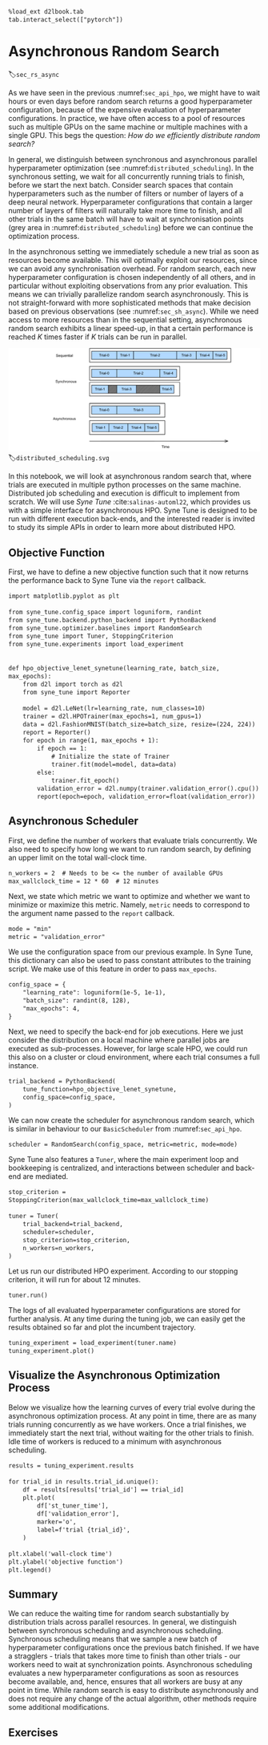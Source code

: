 ```{.python .input  n=17}
%load_ext d2lbook.tab
tab.interact_select(["pytorch"])
```

# Asynchronous Random Search
:label:`sec_rs_async`

As we have seen in the previous :numref:`sec_api_hpo`, we might have to wait
hours or even days before random search returns a good hyperparameter
configuration, because of the expensive evaluation of hyperparameter
configurations. In practice, we have often access to a pool of resources such as
multiple GPUs on the same machine or multiple machines with a single GPU. This
begs the question: *How do we efficiently distribute random search?*

In general, we distinguish between synchronous and asynchronous parallel
hyperparameter optimization (see :numref:`distributed_scheduling`). In the
synchronous setting, we wait for all concurrently running trials to finish,
before we start the next batch. Consider search spaces that contain
hyperparameters such as the number of filters or number of layers of a deep
neural network. Hyperparameter configurations that contain a larger number of 
layers of filters will naturally take more time to finish, and all other trials
in the same batch will have to wait at synchronisation points (grey area in
:numref:`distributed_scheduling`) before we can continue the optimization
process.

In the asynchronous setting we immediately schedule a new trial as soon as resources
become available. This will optimally exploit our resources, since we can avoid any
synchronisation overhead. For random search, each new hyperparameter configuration
is chosen independently of all others, and in particular without exploiting
observations from any prior evaluation. This means we can trivially parallelize random
search asynchronously. This is not straight-forward with more sophisticated methods
that make decision based on previous observations (see :numref:`sec_sh_async`).
While we need access to more resources than in the sequential setting, asynchronous
random search exhibits a linear speed-up, in that a certain performance is reached
$K$ times faster if $K$ trials can be run in parallel. 


![Distributing the hyperparameter optimization process either synchronously or asynchronously. Compared to the sequential setting, we can reduce the overall wall-clock time while keep the total compute constant. Synchronous scheduling might lead to idling workers in the case of stragglers.](img/distributed_scheduling.svg)
:label:`distributed_scheduling.svg`

In this notebook, we will look at asynchronous random search that, where trials are
executed in multiple python processes on the same machine. Distributed job scheduling
and execution is difficult to implement from scratch. We will use *Syne Tune*
:cite:`salinas-automl22`, which provides us with a simple interface for asynchronous
HPO. Syne Tune is designed to be run with different execution back-ends, and the
interested reader is invited to study its simple APIs in order to learn more about
distributed HPO.

## Objective Function

First, we have to define a new objective function such that it now returns the
performance back to Syne Tune via the `report` callback.

```{.python .input  n=34}
import matplotlib.pyplot as plt

from syne_tune.config_space import loguniform, randint
from syne_tune.backend.python_backend import PythonBackend
from syne_tune.optimizer.baselines import RandomSearch
from syne_tune import Tuner, StoppingCriterion
from syne_tune.experiments import load_experiment


def hpo_objective_lenet_synetune(learning_rate, batch_size, max_epochs):
    from d2l import torch as d2l    
    from syne_tune import Reporter

    model = d2l.LeNet(lr=learning_rate, num_classes=10)
    trainer = d2l.HPOTrainer(max_epochs=1, num_gpus=1)
    data = d2l.FashionMNIST(batch_size=batch_size, resize=(224, 224))
    report = Reporter() 
    for epoch in range(1, max_epochs + 1):
        if epoch == 1:
            # Initialize the state of Trainer
            trainer.fit(model=model, data=data) 
        else:
            trainer.fit_epoch()
        validation_error = d2l.numpy(trainer.validation_error().cpu())
        report(epoch=epoch, validation_error=float(validation_error))
```

## Asynchronous Scheduler

First, we define the number of workers that evaluate trials concurrently. We
also need to specify how long we want to run random search, by defining an
upper limit on the total wall-clock time.

```{.python .input  n=37}
n_workers = 2  # Needs to be <= the number of available GPUs
max_wallclock_time = 12 * 60  # 12 minutes
```

Next, we state which metric we want to optimize and whether we want to minimize or
maximize this metric. Namely, `metric` needs to correspond to the argument name
passed to the `report` callback.

```{.python .input  n=38}
mode = "min"
metric = "validation_error"
```

We use the configuration space from our previous example. In Syne Tune, this
dictionary can also be used to pass constant attributes to the training script.
We make use of this feature in order to pass `max_epochs`.

```{.python .input  n=39}
config_space = {
    "learning_rate": loguniform(1e-5, 1e-1),
    "batch_size": randint(8, 128),
    "max_epochs": 4,
}
```

Next, we need to specify the back-end for job executions. Here we just consider
the distribution on a local machine where parallel jobs are executed as
sub-processes. However, for large scale HPO, we could run this also on a cluster
or cloud environment, where each trial consumes a full instance.

```{.python .input  n=40}
trial_backend = PythonBackend(
    tune_function=hpo_objective_lenet_synetune,
    config_space=config_space,
)
```

We can now create the scheduler for asynchronous random search, which is similar
in behaviour to our `BasicScheduler` from :numref:`sec_api_hpo`.

```{.python .input  n=41}
scheduler = RandomSearch(config_space, metric=metric, mode=mode)
```

Syne Tune also features a `Tuner`, where the main experiment loop and
bookkeeping is centralized, and interactions between scheduler and back-end are
mediated.

```{.python .input  n=42}
stop_criterion = StoppingCriterion(max_wallclock_time=max_wallclock_time)

tuner = Tuner(
    trial_backend=trial_backend,
    scheduler=scheduler, 
    stop_criterion=stop_criterion,
    n_workers=n_workers,
)
```

Let us run our distributed HPO experiment. According to our stopping criterion,
it will run for about 12 minutes.

```{.python .input  n=43}
tuner.run()
```

The logs of all evaluated hyperparameter configurations are stored for further
analysis. At any time during the tuning job, we can easily get the results
obtained so far and plot the incumbent trajectory.

```{.python .input  n=46}
tuning_experiment = load_experiment(tuner.name)
tuning_experiment.plot()
```

## Visualize the Asynchronous Optimization Process

Below we visualize how the learning curves of every trial evolve during the
asynchronous optimization process. At any point in time, there are as many trials
running concurrently as we have workers. Once a trial finishes, we immediately
start the next trial, without waiting for the other trials to finish. Idle time
of workers is reduced to a minimum with asynchronous scheduling.

```{.python .input  n=45}
results = tuning_experiment.results

for trial_id in results.trial_id.unique():
    df = results[results['trial_id'] == trial_id]
    plt.plot(
        df['st_tuner_time'],
        df['validation_error'],
        marker='o',
        label=f'trial {trial_id}',
    )
    
plt.xlabel('wall-clock time')
plt.ylabel('objective function')
plt.legend()
```

## Summary

We can reduce the waiting time for random search substantially by distribution
trials across parallel resources. In general, we distinguish between synchronous
scheduling and asynchronous scheduling. Synchronous scheduling means that we
sample a new batch of hyperparameter configurations once the previous batch
finished. If we have a stragglers - trials that takes more time to finish than
other trials - our workers need to wait at synchronization points. Asynchronous
scheduling evaluates a new hyperparameter configurations as soon as resources
become available, and, hence, ensures that all workers are busy at any point in
time. While random search is easy to distribute asynchronously and does not
require any change of the actual algorithm, other methods require some additional
modifications.

## Exercises
